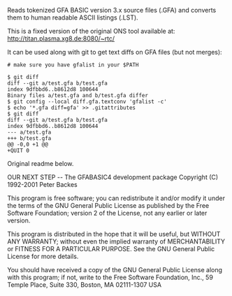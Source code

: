 Reads tokenized GFA BASIC version 3.x source files (.GFA) and converts them to human readable ASCII listings (.LST).

This is a fixed version of the original ONS tool available at:
http://titan.plasma.xg8.de:8080/~rtc/

It can be used along with git to get text diffs on GFA files (but not merges):

    # make sure you have gfalist in your $PATH
    
    $ git diff
    diff --git a/test.gfa b/test.gfa
    index 9dfbbd6..b8612d8 100644
    Binary files a/test.gfa and b/test.gfa differ
    $ git config --local diff.gfa.textconv 'gfalist -c'
    $ echo '*.gfa diff=gfa' >> .gitattributes
    $ git diff
    diff --git a/test.gfa b/test.gfa
    index 9dfbbd6..b8612d8 100644
    --- a/test.gfa
    +++ b/test.gfa
    @@ -0,0 +1 @@
    +QUIT 0

Original readme below.

OUR NEXT STEP -- The GFABASIC4 development package
Copyright (C) 1992-2001  Peter Backes

This program is free software; you can redistribute it and/or modify
it under the terms of the GNU General Public License as published by
the Free Software Foundation; version 2 of the License, not any 
earlier or later version.

This program is distributed in the hope that it will be useful,
but WITHOUT ANY WARRANTY; without even the implied warranty of
MERCHANTABILITY or FITNESS FOR A PARTICULAR PURPOSE.  See the
GNU General Public License for more details.

You should have received a copy of the GNU General Public License
along with this program; if not, write to the Free Software
Foundation, Inc., 59 Temple Place, Suite 330, Boston, MA  02111-1307  USA

